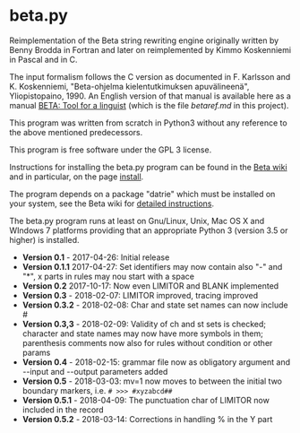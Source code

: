 beta.py
=======

Reimplementation of the Beta string rewriting engine originally written by Benny Brodda in Fortran and later on reimplemented by Kimmo Koskenniemi in Pascal and in C.

The input formalism follows the C version as documented in F. Karlsson and K. Koskenniemi, "Beta-ohjelma kielentutkimuksen apuvälineenä", Yliopistopaino, 1990. An English version of that manual is available here as a manual [BETA: Tool for a linguist](https://github.com/koskenni/beta/blob/master/betaref.md) (which is the file *betaref.md* in this project).

This program was written from scratch in Python3 without any reference to the above mentioned predecessors.

This program is free software under the GPL 3 license. 

Instructions for installing the beta.py program can be found in the [Beta wiki](https://github.com/koskenni/beta/wiki/faq) and in particular, on the page [install](https://github.com/koskenni/beta/wiki/install).

The program depends on a package "datrie" which must be installed on your system, see the Beta wiki for [detailed instructions](https://github.com/koskenni/beta/wiki/faq).

The beta.py program runs at least on Gnu/Linux, Unix, Mac OS X and WIndows 7 platforms providing that an appropriate Python 3 (version 3.5 or higher) is installed.

- **Version 0.1** - 2017-04-26: Initial release
- **Version 0.1.1** 2017-04-27: Set identifiers may now contain also "-" and "*", x parts in rules may nou start with a space 
- **Version 0.2** 2017-10-17: Now even LIMITOR and BLANK implemented
- **Version 0.3** - 2018-02-07: LIMITOR improved, tracing improved
- **Version 0.3.2** - 2018-02-08: Char and state set names can now include #
- **Version 0.3,3** - 2018-02-09: Validity of ch and st sets is checked; character and state names may now have more symbols in them; parenthesis comments now also for rules without condition or other params
- **Version 0.4** - 2018-02-15: grammar file now as obligatory argument and --input and --output parameters added
- **Version 0.5** - 2018-03-03: mv=1 now moves to between the initial two boundary markers, i.e. `# >>> #xyzabcd##`
- **Version 0.5.1** - 2018-04-09: The punctuation char of LIMITOR now included in the record
- **Version 0.5.2** - 2018-03-14: Corrections in handling % in the Y part
